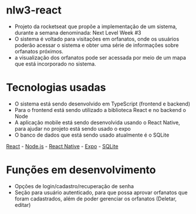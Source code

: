 # nlw3-react

- Projeto da rocketseat que propõe a implementação de um sistema, durante a semana denominada: Next Level Week #3
- O sistema é voltado para visitações em orfanatos, onde os usuários poderão acessar o sistema e obter uma série de informações sobre orfanatos próximos.
- a visualização dos orfanatos pode ser acessada por meio de um mapa que está incorporado no sistema.

# Tecnologias usadas

- O sistema está sendo desenvolvido em TypeScript (frontend e backend)
- Para o frontend está sendo utilizado a biblioteca React e no backend o Node
- A aplicação mobile está sendo desenvolvida usando o React Native, para ajudar no projeto está sendo usado o expo
- O banco de dados que está sendo usado atualmente é o SQLite

[React](https://pt-br.reactjs.org/docs/getting-started.html) -
[Node.js](https://nodejs.org/en/docs/) -
[React Native](https://reactnative.dev/docs/getting-started) -
[Expo](https://docs.expo.io/) -
[SQLite](https://sqlite.org/docs.html) 

# Funções em desenvolvimento

- Opções de login/cadastro/recuperação de senha
- Seção para usuário autenticado, para que possa aprovar orfanatos que foram cadastrados, além de poder gerenciar os orfanatos (Deletar, editar)
